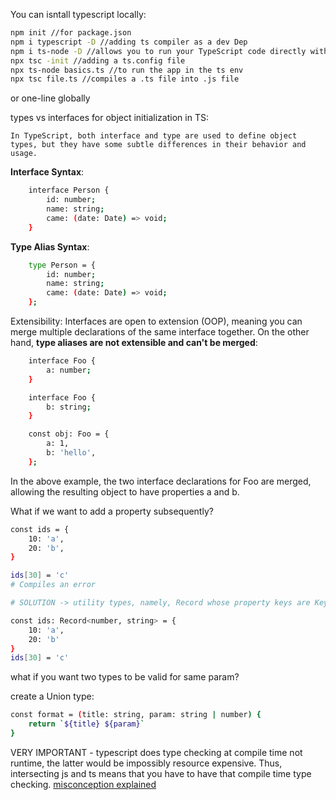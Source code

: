 You can isntall typescript locally:
```sh
npm init //for package.json
npm i typescript -D //adding ts compiler as a dev Dep
npm i ts-node -D //allows you to run your TypeScript code directly without precompiling your TypeScript code to JavaScript.
npx tsc -init //adding a ts.config file
npx ts-node basics.ts //to run the app in the ts env
npx tsc file.ts //compiles a .ts file into .js file
```

or one-line globally


types vs interfaces for object initialization in TS:

    In TypeScript, both interface and type are used to define object types, but they have some subtle differences in their behavior and usage.


**Interface Syntax**:

```sh
    interface Person {
        id: number;
        name: string;
        came: (date: Date) => void;
    }
```

**Type Alias Syntax**:

```sh
    type Person = {
        id: number;
        name: string;
        came: (date: Date) => void;
    };
```

Extensibility: Interfaces are open to extension (OOP), meaning you can merge multiple declarations of the same interface together. On the other hand, **type aliases are not extensible and can't be merged**:

```sh
    interface Foo {
        a: number;
    }

    interface Foo {
        b: string;
    }

    const obj: Foo = {
        a: 1,
        b: 'hello',
    };
```
In the above example, the two interface declarations for Foo are merged, allowing the resulting object to have properties a and b.


What if we want to add a property subsequently?

```sh
const ids = {
    10: 'a',
    20: 'b',
}

ids[30] = 'c'
# Compiles an error

# SOLUTION -> utility types, namely, Record whose property keys are Keys and whose property values are Type

const ids: Record<number, string> = {
    10: 'a',
    20: 'b'
}
ids[30] = 'c'
```

what if you want two types to be valid for same param?

create a Union type:

```sh
const format = (title: string, param: string | number) {
    return `${title} ${param}`
}

```
VERY IMPORTANT - typescript does type checking at compile time not runtime, the latter would be impossibly resource expensive. Thus, intersecting js and ts means that you have to have that compile time type checking.
[misconception explained](https://youtu.be/-TsIUuA3yyE?t=829)